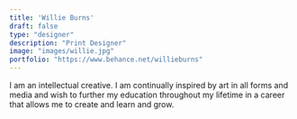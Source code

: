 ```yaml
---
title: 'Willie Burns'
draft: false
type: "designer"
description: "Print Designer"
image: "images/willie.jpg"
portfolio: "https://www.behance.net/willieburns"
---
```


I am an intellectual creative. I am continually inspired by art in all forms and media and wish to further my education throughout my lifetime in a career that allows me to create and learn and grow.
